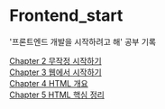 # Frontend_start
'프론트엔드 개발을 시작하려고 해' 공부 기록

[Chapter 2 무작정 시작하기](https://github.com/gracelee5/Frontend_start/tree/main/Chapter2)   
[Chapter 3 웹에서 시작하기](https://github.com/gracelee5/Frontend_start/tree/main/Chapter3)   
[Chapter 4 HTML 개요](https://github.com/gracelee5/Frontend_start/tree/main/Chapter4)   
[Chapter 5 HTML 핵심 정리](https://github.com/gracelee5/Frontend_start/tree/main/Chapter5)
